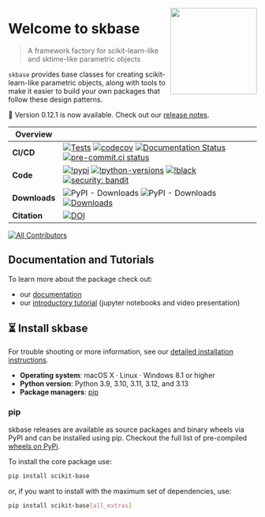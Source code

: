 <a href="https://skbase.readthedocs.io/en/latest/"><img src="https://github.com/sktime/skbase/blob/main/docs/source/images/skbase-logo-with-name.png" width="175" align="right" /></a>

# Welcome to skbase

> A framework factory for scikit-learn-like and sktime-like parametric objects

`skbase` provides base classes for creating scikit-learn-like parametric objects,
along with tools to make it easier to build your own packages that follow these design patterns.

:rocket: Version 0.12.1 is now available. Check out our
[release notes](https://skbase.readthedocs.io/en/latest/changelog.html).

| Overview | |
|---|---|
| **CI/CD** | [![Tests](https://github.com/sktime/skbase/actions/workflows/test.yml/badge.svg?branch=main)](https://github.com/sktime/skbase/actions/workflows/test.yml) [![codecov](https://codecov.io/gh/sktime/skbase/branch/main/graph/badge.svg?token=2J424NLO82)](https://codecov.io/gh/sktime/skbase) [![Documentation Status](https://readthedocs.org/projects/skbase/badge/?version=latest)](https://skbase.readthedocs.io/en/latest/?badge=latest) [![pre-commit.ci status](https://results.pre-commit.ci/badge/github/sktime/skbase/main.svg)](https://results.pre-commit.ci/latest/github/sktime/skbase/main) |
| **Code** |  [![!pypi](https://img.shields.io/pypi/v/scikit-base?color=orange)](https://pypi.org/project/scikit-base/)  [![!python-versions](https://img.shields.io/pypi/pyversions/scikit-base)](https://www.python.org/) [![!black](https://img.shields.io/badge/code%20style-black-000000.svg)](https://github.com/psf/black) [![security: bandit](https://img.shields.io/badge/security-bandit-yellow.svg)](https://github.com/PyCQA/bandit) |
| **Downloads** | ![PyPI - Downloads](https://img.shields.io/pypi/dw/scikit-base) ![PyPI - Downloads](https://img.shields.io/pypi/dm/scikit-base) [![Downloads](https://static.pepy.tech/personalized-badge/scikit-base?period=total&units=international_system&left_color=grey&right_color=blue&left_text=cumulative%20(pypi))](https://pepy.tech/project/scikit-base) |
| **Citation** | [![DOI](https://zenodo.org/badge/494649836.svg)](https://zenodo.org/doi/10.5281/zenodo.10980557) |

<!-- ALL-CONTRIBUTORS-BADGE:START - Do not remove or modify this section -->
[![All Contributors](https://img.shields.io/badge/all_contributors-13-orange.svg?style=flat-square)](#contributors)
<!-- ALL-CONTRIBUTORS-BADGE:END -->

## Documentation and Tutorials

To learn more about the package check out:

* our [documentation](https://skbase.readthedocs.io/en/latest/)
* our [introductory tutorial](https://github.com/sktime/sktime-tutorial-pydata-seattle-2023) (jupyter notebooks and video presentation)

## :hourglass_flowing_sand: Install skbase
For trouble shooting or more information, see our
[detailed installation instructions](https://skbase.readthedocs.io/en/latest/user_documentation/installation.html).

- **Operating system**: macOS X · Linux · Windows 8.1 or higher
- **Python version**: Python 3.9, 3.10, 3.11, 3.12, and 3.13
- **Package managers**: [pip]

[pip]: https://pip.pypa.io/en/stable/

### pip
skbase releases are available as source packages and binary wheels via PyPI
and can be installed using pip. Checkout the full list of pre-compiled [wheels on PyPi](https://pypi.org/simple/skbase/).

To install the core package use:

```bash
pip install scikit-base
```

or, if you want to install with the maximum set of dependencies, use:

```bash
pip install scikit-base[all_extras]
```
